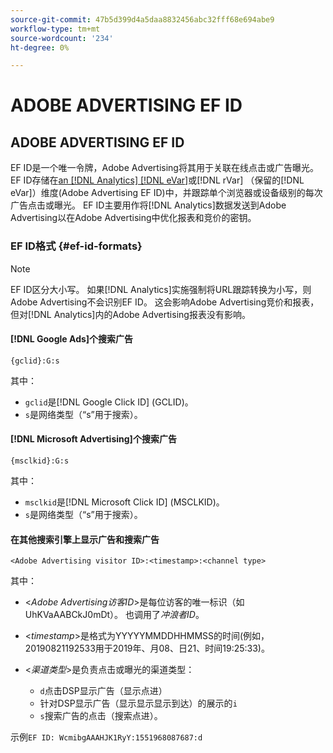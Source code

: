 ```yaml
---
source-git-commit: 47b5d399d4a5daa8832456abc32fff68e694abe9
workflow-type: tm+mt
source-wordcount: '234'
ht-degree: 0%

---
```

# ADOBE ADVERTISING EF ID

## ADOBE ADVERTISING EF ID

EF ID是一个唯一令牌，Adobe Advertising将其用于关联在线点击或广告曝光。 EF ID存储在[an [!DNL Analytics] [!DNL eVar]](https://experienceleague.adobe.com/docs/analytics/components/dimensions/evar.html)或[!DNL rVar] （保留的[!DNL eVar]）维度(Adobe Advertising EF ID)中，并跟踪单个浏览器或设备级别的每次广告点击或曝光。 EF ID主要用作将[!DNL Analytics]数据发送到Adobe Advertising以在Adobe Advertising中优化报表和竞价的密钥。

### EF ID格式 {#ef-id-formats}

>[!NOTE]
>
>EF ID区分大小写。 如果[!DNL Analytics]实施强制将URL跟踪转换为小写，则Adobe Advertising不会识别EF ID。 这会影响Adobe Advertising竞价和报表，但对[!DNL Analytics]内的Adobe Advertising报表没有影响。

#### [!DNL Google Ads]个搜索广告

```
{gclid}:G:s
```

其中：

* `gclid`是[!DNL Google Click ID] (GCLID)。
* `s`是网络类型（“s”用于搜索）。

#### [!DNL Microsoft Advertising]个搜索广告

```
{msclkid}:G:s
```

其中：

* `msclkid`是[!DNL Microsoft Click ID] (MSCLKID)。
* `s`是网络类型（“s”用于搜索）。

#### 在其他搜索引擎上显示广告和搜索广告

```
<Adobe Advertising visitor ID>:<timestamp>:<channel type>
```

其中：

* &lt;*Adobe Advertising访客ID*>是每位访客的唯一标识（如UhKVaAABCkJ0mDt）。 也调用了&#x200B;*冲浪者ID*。

* &lt;*timestamp*>是格式为YYYYYMMDDHHMMSS的时间(例如，20190821192533用于2019年、月08、日21、时间19:25:33)。

* &lt;*渠道类型*>是负责点击或曝光的渠道类型：

   * `d`点击DSP显示广告（显示点进）
   * 针对DSP显示广告（显示显示显示到达）的展示的`i`
   * `s`搜索广告的点击（搜索点进）。

示例`EF ID: WcmibgAAAHJK1RyY:1551968087687:d`
